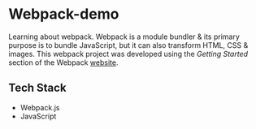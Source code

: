 # Webpack-demo

Learning about webpack. Webpack is a module bundler & its primary purpose is to bundle JavaScript, but it can also transform HTML, CSS & images. This webpack project was developed using the *Getting Started* section of the Webpack [website](https://webpack.js.org/guides/getting-started/).

## Tech Stack
- Webpack.js
- JavaScript